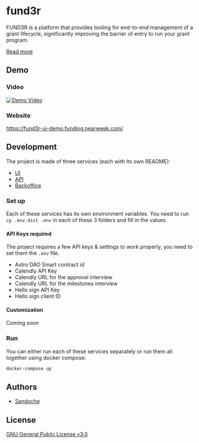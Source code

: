 # fund3r

FUND3R is a platform that provides tooling for end-to-end management of a grant lifecycle, significantly improving the barrier of entry to run your grant program.

[Read more](https://gov.near.org/t/demo-run-a-scalable-compliant-grant-program-on-top-of-your-dao/26640)

## Demo

### Video

[![Demo Video](https://gov.near.org/uploads/default/original/3X/b/1/b129e92a44766a5af4ff61826d43028e1724a7cb.jpeg)](https://drive.google.com/file/d/1U3bBcozcY1WxMQeIfZHANTBica4_ossl/view)

### Website

https://fund3r-ui-demo.funding.nearweek.com/

## Development

The project is made of three services (each with its own README):

- [UI](/ui)
- [API](/api)
- [Backoffice](/backoffice)

### Set up

Each of these services has its own environment variables.
You need to run `cp .env.dist .env` in each of these 3 folders and fill in the values.

#### API Keys required

The project requires a few API keys & settings to work properly, you need to set them the `.env` file.

- Astro DAO Smart contract id
- Calendly API Key
- Calendly URL for the approval interview
- Calendly URL for the milestones interview
- Hello sign API Key
- Hello sign client ID

#### Customization

Coming soon

### Run

You can either run each of these services separately or run them all together using docker compose:

```bash
docker-compose up
```

## Authors

- [Sandoche](https://github.com/sandoche)

## License

[GNU General Public License v3.0](/LICENSE)

